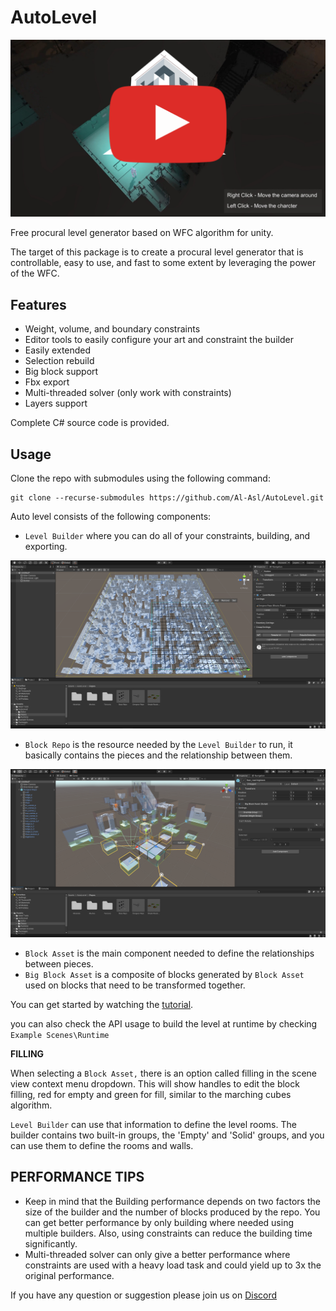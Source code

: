 # AutoLevel

[![Autolevel Trailer](documentation/images/trailer.png)](https://www.youtube.com/watch?v=94toUiUJqB8 "Autolevel Trailer")

Free procural level generator based on WFC algorithm for unity.

The target of this package is to create a procural level generator that is controllable, easy to use, and fast to some extent by leveraging the power of the WFC.

## Features
* Weight, volume, and boundary constraints
* Editor tools to easily configure your art and constraint the builder
* Easily extended
* Selection rebuild
* Big block support
* Fbx export
* Multi-threaded solver (only work with constraints)
* Layers support

Complete C# source code is provided.

## Usage

Clone the repo with submodules using the following command:
```
git clone --recurse-submodules https://github.com/Al-Asl/AutoLevel.git
```
Auto level consists of the following components:

* `Level Builder` where you can do all of your constraints, building, and exporting.
<img src="documentation/images/levelBuilder.png" width="900px"/>

* `Block Repo` is the resource needed by the `Level Builder` to run, it basically contains the pieces and the relationship between them.
<img src="documentation/images/blockrepo.png" width="900px"/>

* `Block Asset` is the main component needed to define the relationships between pieces.
* `Big Block Asset` is a composite of blocks generated by `Block Asset` used on blocks that need to be transformed together.

You can get started by watching the [tutorial](https://www.youtube.com/watch?v=1-M3W0y42L4).

you can also check the API usage to build the level at runtime by checking `Example Scenes\Runtime`

**FILLING**

When selecting a `Block Asset,` there is an option called filling in the scene view context menu dropdown. This will show handles to edit the block filling, red for empty and green for fill, similar to the marching cubes algorithm.

`Level Builder` can use that information to define the level rooms. The builder contains two built-in groups, the 'Empty' and 'Solid' groups, and you can use them to define the rooms and walls.

## PERFORMANCE TIPS

* Keep in mind that the Building performance depends on two factors the size of the builder and the number of blocks produced by the repo. You can get better performance by only building where needed using multiple builders. Also, using constraints can reduce the building time significantly.
* Multi-threaded solver can only give a better performance where constraints are used with a heavy load task and could yield up to 3x the original performance.

If you have any question or suggestion please join us on [Discord](https://discord.gg/7DWZAQUh)